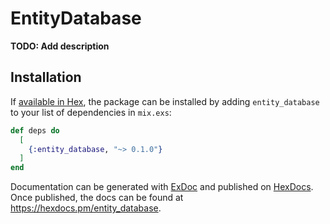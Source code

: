 # EntityDatabase

**TODO: Add description**

## Installation

If [available in Hex](https://hex.pm/docs/publish), the package can be installed
by adding `entity_database` to your list of dependencies in `mix.exs`:

```elixir
def deps do
  [
    {:entity_database, "~> 0.1.0"}
  ]
end
```

Documentation can be generated with [ExDoc](https://github.com/elixir-lang/ex_doc)
and published on [HexDocs](https://hexdocs.pm). Once published, the docs can
be found at <https://hexdocs.pm/entity_database>.

